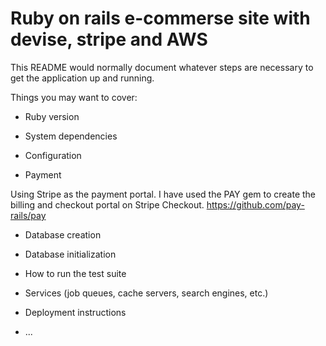 # Ruby on rails e-commerse site with devise, stripe and AWS

This README would normally document whatever steps are necessary to get the
application up and running.

Things you may want to cover:

* Ruby version

* System dependencies

* Configuration
* Payment

Using Stripe as the payment portal. I have used the PAY gem to create the billing and checkout portal on Stripe Checkout.
https://github.com/pay-rails/pay


* Database creation

* Database initialization

* How to run the test suite

* Services (job queues, cache servers, search engines, etc.)

* Deployment instructions

* ...
